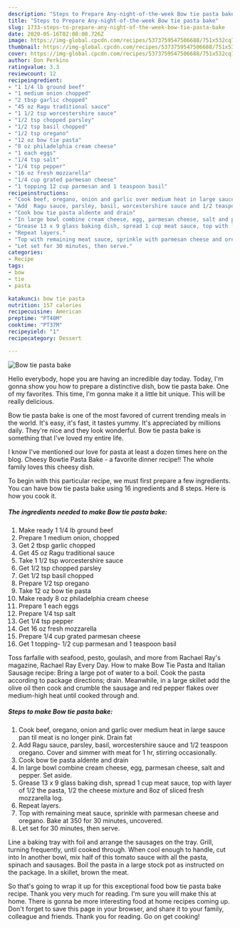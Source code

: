 ```yaml
---
description: "Steps to Prepare Any-night-of-the-week Bow tie pasta bake"
title: "Steps to Prepare Any-night-of-the-week Bow tie pasta bake"
slug: 1733-steps-to-prepare-any-night-of-the-week-bow-tie-pasta-bake
date: 2020-05-16T02:08:08.726Z
image: https://img-global.cpcdn.com/recipes/5373759547506688/751x532cq70/bow-tie-pasta-bake-recipe-main-photo.jpg
thumbnail: https://img-global.cpcdn.com/recipes/5373759547506688/751x532cq70/bow-tie-pasta-bake-recipe-main-photo.jpg
cover: https://img-global.cpcdn.com/recipes/5373759547506688/751x532cq70/bow-tie-pasta-bake-recipe-main-photo.jpg
author: Don Perkins
ratingvalue: 3.3
reviewcount: 12
recipeingredient:
- "1 1/4 lb ground beef"
- "1 medium onion chopped"
- "2 tbsp garlic chopped"
- "45 oz Ragu traditional sauce"
- "1 1/2 tsp worcestershire sauce"
- "1/2 tsp chopped parsley"
- "1/2 tsp basil chopped"
- "1/2 tsp oregano"
- "12 oz bow tie pasta"
- "8 oz philadelphia cream cheese"
- "1 each eggs"
- "1/4 tsp salt"
- "1/4 tsp pepper"
- "16 oz fresh mozzarella"
- "1/4 cup grated parmesan cheese"
- "1 topping 12 cup parmesan and 1 teaspoon basil"
recipeinstructions:
- "Cook beef, oregano, onion and garlic over medium heat in large sauce pan til meat is no longer pink. Drain fat"
- "Add  Ragu sauce, parsley, basil, worcestershire sauce and 1/2 teaspoon oregano. Cover and simmer with meat for 1 hr, stirring occasionally."
- "Cook bow tie pasta aldente and drain"
- "In large bowl combine cream cheese, egg, parmesan cheese, salt and pepper. Set aside."
- "Grease 13 x 9 glass baking dish, spread 1 cup meat sauce, top with layer of 1/2 the pasta, 1/2 the cheese mixture and 8oz of sliced fresh mozzarella log."
- "Repeat layers."
- "Top with remaining meat sauce, sprinkle with parmesan cheese and oregano. Bake at 350 for 30 minutes, uncovered."
- "Let set for 30 minutes, then serve."
categories:
- Recipe
tags:
- bow
- tie
- pasta

katakunci: bow tie pasta 
nutrition: 157 calories
recipecuisine: American
preptime: "PT40M"
cooktime: "PT37M"
recipeyield: "1"
recipecategory: Dessert

---
```



![Bow tie pasta bake](https://img-global.cpcdn.com/recipes/5373759547506688/751x532cq70/bow-tie-pasta-bake-recipe-main-photo.jpg)

Hello everybody, hope you are having an incredible day today. Today, I'm gonna show you how to prepare a distinctive dish, bow tie pasta bake. One of my favorites. This time, I'm gonna make it a little bit unique. This will be really delicious.

Bow tie pasta bake is one of the most favored of current trending meals in the world. It's easy, it's fast, it tastes yummy. It's appreciated by millions daily. They're nice and they look wonderful. Bow tie pasta bake is something that I've loved my entire life.

I know I&#39;ve mentioned our love for pasta at least a dozen times here on the blog. Cheesy Bowtie Pasta Bake - a favorite dinner recipe!! The whole family loves this cheesy dish.


To begin with this particular recipe, we must first prepare a few ingredients. You can have bow tie pasta bake using 16 ingredients and 8 steps. Here is how you cook it.

<!--inarticleads1-->

##### The ingredients needed to make Bow tie pasta bake:

1. Make ready 1 1/4 lb ground beef
1. Prepare 1 medium onion, chopped
1. Get 2 tbsp garlic chopped
1. Get 45 oz Ragu traditional sauce
1. Take 1 1/2 tsp worcestershire sauce
1. Get 1/2 tsp chopped parsley
1. Get 1/2 tsp basil chopped
1. Prepare 1/2 tsp oregano
1. Take 12 oz bow tie pasta
1. Make ready 8 oz philadelphia cream cheese
1. Prepare 1 each eggs
1. Prepare 1/4 tsp salt
1. Get 1/4 tsp pepper
1. Get 16 oz fresh mozzarella
1. Prepare 1/4 cup grated parmesan cheese
1. Get 1 topping- 1/2 cup parmesan and 1 teaspoon basil


Toss farfalle with seafood, pesto, goulash, and more from Rachael Ray&#39;s magazine, Rachael Ray Every Day. How to make Bow Tie Pasta and Italian Sausage recipe: Bring a large pot of water to a boil. Cook the pasta according to package directions; drain. Meanwhile, in a large skillet add the olive oil then cook and crumble the sausage and red pepper flakes over medium-high heat until cooked through and. 

<!--inarticleads2-->

##### Steps to make Bow tie pasta bake:

1. Cook beef, oregano, onion and garlic over medium heat in large sauce pan til meat is no longer pink. Drain fat
1. Add  Ragu sauce, parsley, basil, worcestershire sauce and 1/2 teaspoon oregano. Cover and simmer with meat for 1 hr, stirring occasionally.
1. Cook bow tie pasta aldente and drain
1. In large bowl combine cream cheese, egg, parmesan cheese, salt and pepper. Set aside.
1. Grease 13 x 9 glass baking dish, spread 1 cup meat sauce, top with layer of 1/2 the pasta, 1/2 the cheese mixture and 8oz of sliced fresh mozzarella log.
1. Repeat layers.
1. Top with remaining meat sauce, sprinkle with parmesan cheese and oregano. Bake at 350 for 30 minutes, uncovered.
1. Let set for 30 minutes, then serve.


Line a baking tray with foil and arrange the sausages on the tray. Grill, turning frequently, until cooked through. When cool enough to handle, cut into In another bowl, mix half of this tomato sauce with all the pasta, spinach and sausages. Boil the pasta in a large stock pot as instructed on the package. In a skillet, brown the meat. 

So that's going to wrap it up for this exceptional food bow tie pasta bake recipe. Thank you very much for reading. I'm sure you will make this at home. There is gonna be more interesting food at home recipes coming up. Don't forget to save this page in your browser, and share it to your family, colleague and friends. Thank you for reading. Go on get cooking!
